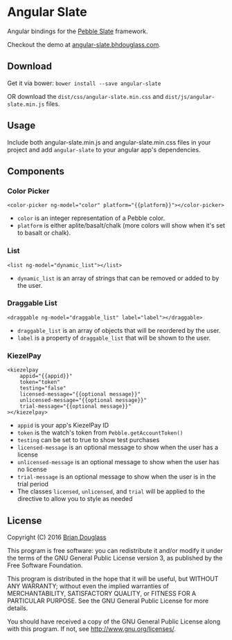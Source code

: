 # Angular Slate

Angular bindings for the [Pebble Slate](https://github.com/pebble/slate) framework.

Checkout the demo at [angular-slate.bhdouglass.com](http://angular-slate.bhdouglass.com/).

## Download

Get it via bower: `bower install --save angular-slate`

OR download the `dist/css/angular-slate.min.css` and `dist/js/angular-slate.min.js`
files.

## Usage

Include both angular-slate.min.js and angular-slate.min.css files in your project
and add `angular-slate` to your angular app's dependencies.

## Components

### Color Picker

```
<color-picker ng-model="color" platform="{{platform}}"></color-picker>
```

- `color` is an integer representation of a Pebble color.
- `platform` is either aplite/basalt/chalk (more colors will show when it's set to basalt or chalk).

### List

```
<list ng-model="dynamic_list"></list>
```

- `dynamic_list` is an array of strings that can be removed or added to by the user.

### Draggable List

```
<draggable ng-model="draggable_list" label="label"></draggable>
```

- `draggable_list` is an array of objects that will be reordered by the user.
- `label` is a property of `draggable_list` that will be shown to the user.

### KiezelPay

```
<kiezelpay
    appid="{{appid}}"
    token="token"
    testing="false"
    licensed-message="{{optional message}}"
    unlicensed-message="{{optional message}}"
    trial-message="{{optional message}}"
></kiezelpay>
```

- `appid` is your app's KiezelPay ID
- `token` is the watch's token from `Pebble.getAccountToken()`
- `testing` can be set to true to show test purchases
- `licensed-message` is an optional message to show when the user has a license
- `unlicensed-message` is an optional message to show when the user has no license
- `trial-message` is an optional message to show when the user is in the trial period
- The classes `licensed`, `unlicensed`, and `trial` will be applied to the directive to allow you to style as needed

## License

Copyright (C) 2016 [Brian Douglass](http://bhdouglass.com/)

This program is free software: you can redistribute it and/or modify it under
the terms of the GNU General Public License version 3, as published by the Free
Software Foundation.

This program is distributed in the hope that it will be useful, but WITHOUT ANY
WARRANTY; without even the implied warranties of MERCHANTABILITY, SATISFACTORY
QUALITY, or FITNESS FOR A PARTICULAR PURPOSE.  See the GNU General Public
License for more details.

You should have received a copy of the GNU General Public License along with
this program.  If not, see <http://www.gnu.org/licenses/>.
